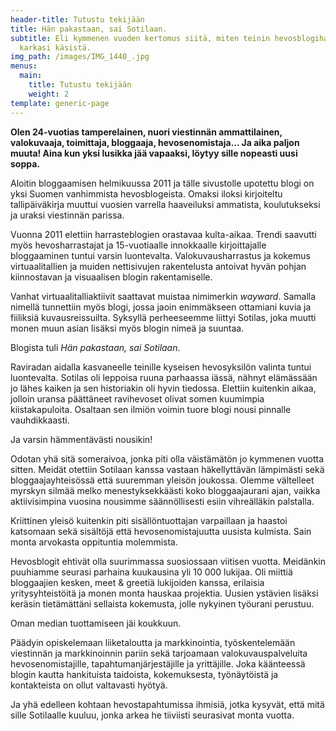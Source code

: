 ```yaml
---
header-title: Tutustu tekijään
title: Hän pakastaan, sai Sotilaan.
subtitle: Eli kymmenen vuoden kertomus siitä, miten teinin hevosblogiharrastus
  karkasi käsistä.
img_path: /images/IMG_1440_.jpg
menus:
  main:
    title: Tutustu tekijään
    weight: 2
template: generic-page
---
```


**Olen 24-vuotias tamperelainen, nuori viestinnän ammattilainen, valokuvaaja, toimittaja, bloggaaja, hevosenomistaja... Ja aika paljon muuta! Aina kun yksi lusikka jää vapaaksi, löytyy sille nopeasti uusi soppa.**

Aloitin bloggaamisen helmikuussa 2011 ja tälle sivustolle upotettu blogi on yksi Suomen vanhimmista hevosblogeista. Omaksi iloksi kirjoiteltu tallipäiväkirja muuttui vuosien varrella haaveiluksi ammatista, koulutukseksi ja uraksi viestinnän parissa.

Vuonna 2011 elettiin harrasteblogien orastavaa kulta-aikaa. Trendi saavutti myös hevosharrastajat ja 15-vuotiaalle innokkaalle kirjoittajalle bloggaaminen tuntui varsin luontevalta. Valokuvausharrastus ja kokemus virtuaalitallien ja muiden nettisivujen rakentelusta antoivat hyvän pohjan kiinnostavan ja visuaalisen blogin rakentamiselle.

Vanhat virtuaalitalliaktiivit saattavat muistaa nimimerkin _wayward_. Samalla nimellä tunnettiin myös blogi, jossa jaoin enimmäkseen ottamiani kuvia ja fiiliksiä kuvausreissuilta. Syksyllä perheeseemme liittyi Sotilas, joka muutti monen muun asian lisäksi myös blogin nimeä ja suuntaa.

Blogista tuli _Hän pakastaan, sai Sotilaan_.

Raviradan aidalla kasvaneelle teinille kyseisen hevosyksilön valinta tuntui luontevalta. Sotilas oli leppoisa ruuna parhaassa iässä, nähnyt elämässään jo lähes kaiken ja sen historiakin oli hyvin tiedossa. Elettiin kuitenkin aikaa, jolloin uransa päättäneet ravihevoset olivat somen kuumimpia kiistakapuloita. Osaltaan sen ilmiön voimin tuore blogi nousi pinnalle vauhdikkaasti.

Ja varsin hämmentävästi nousikin!

Odotan yhä sitä someraivoa, jonka piti olla väistämätön jo kymmenen vuotta sitten. Meidät otettiin Sotilaan kanssa vastaan häkellyttävän lämpimästi sekä bloggaajayhteisössä että suuremman yleisön joukossa. Olemme vältelleet myrskyn silmää melko menestyksekkäästi koko bloggaajaurani ajan, vaikka aktiivisimpina vuosina nousimme säännöllisesti esiin vihreälläkin palstalla.

Kriittinen yleisö kuitenkin piti sisällöntuottajan varpaillaan ja haastoi katsomaan sekä sisältöjä että hevosenomistajuutta uusista kulmista. Sain monta arvokasta oppituntia molemmista.

Hevosblogit ehtivät olla suurimmassa suosiossaan viitisen vuotta. Meidänkin puuhiamme seurasi parhaina kuukausina yli 10 000 lukijaa. Oli miittiä bloggaajien kesken, meet & greetiä lukijoiden kanssa, erilaisia yritysyhteistöitä ja monen monta hauskaa projektia. Uusien ystävien lisäksi keräsin tietämättäni sellaista kokemusta, jolle nykyinen työurani perustuu.

Oman median tuottamiseen jäi koukkuun.

Päädyin opiskelemaan liiketaloutta ja markkinointia, työskentelemään viestinnän ja markkinoinnin pariin sekä tarjoamaan valokuvauspalveluita hevosenomistajille, tapahtumanjärjestäjille ja yrittäjille. Joka käänteessä blogin kautta hankituista taidoista, kokemuksesta, työnäytöistä ja kontakteista on ollut valtavasti hyötyä.

Ja yhä edelleen kohtaan hevostapahtumissa ihmisiä, jotka kysyvät, että mitä sille Sotilaalle kuuluu, jonka arkea he tiiviisti seurasivat monta vuotta.
